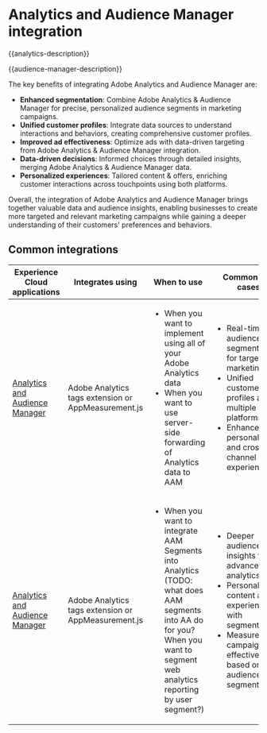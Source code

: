 ---
---

# Analytics and Audience Manager integration

{{analytics-description}}

{{audience-manager-description}}

The key benefits of integrating Adobe Analytics and Audience Manager are:

+ **Enhanced segmentation**: Combine Adobe Analytics & Audience Manager for precise, personalized audience segments in marketing campaigns.
+ **Unified customer profiles**: Integrate data sources to understand interactions and behaviors, creating comprehensive customer profiles.
+ **Improved ad effectiveness**: Optimize ads with data-driven targeting from Adobe Analytics & Audience Manager integration.
+ **Data-driven decisions**: Informed choices through detailed insights, merging Adobe Analytics & Audience Manager data.
+ **Personalized experiences**: Tailored content & offers, enriching customer interactions across touchpoints using both platforms.

Overall, the integration of Adobe Analytics and Audience Manager brings together valuable data and audience insights, enabling businesses to create more targeted and relevant marketing campaigns while gaining a deeper understanding of their customers' preferences and behaviors.

## Common integrations

<table>
    <thead>
        <tr>
            <th>Experience Cloud applications</th>
            <th>Integrates using</th>
            <th>When to use</th>
            <th>Common use cases</th>
        </tr>
    </thead>
    <tbody>
        <tr>
            <td>
                <a href="/docs/analytics-learn/tutorials/integrations/audience-manager/enable-server-side-forwarding-in-adobe-launch.html" target="_blank" rel="noreferrer">Analytics and Audience Manager</a>
            </td>
            <td>Adobe Analytics tags extension or AppMeasurement.js</td>
            <td>
                <ul>
                    <li>When you want to implement using all of your Adobe Analytics data</li>
                    <li>When you want to use server-side forwarding of Analytics data to AAM</li>
                </ul>
            </td>
            <td>
                <ul>
                    <li>Real-time audience segmentation for targeted marketing.</li>
                    <li>Unified customer profiles across multiple platforms.</li>
                    <li>Enhanced personalization and cross-channel experiences.</li>
                </ul>
            </td>
        </tr>        
        <tr>
            <td>
                <a href="https://experienceleague.adobe.com/docs/analytics/integration/audience-analytics/mc-audiences-aam.html" target="_blank" rel="noreferrer">Analytics and Audience Manager</a>
            </td>
            <td>Adobe Analytics tags extension or AppMeasurement.js</td>
            <td>
                <ul>
                    <li>When you want to integrate AAM Segments into Analytics (TODO: what does AAM segments into AA do for you? When you want to segment web analytics reporting by user segment?)</li>
                </ul>
            </td>
            <td>
                <ul>
                    <li>Deeper audience insights for advanced analytics.</li>
                    <li>Personalized content and experiences with segmentation.</li>
                    <li>Measure campaign effectiveness based on audience segments.</li>
                </ul>
            </td>
        </tr>
    </tbody>
</table>
